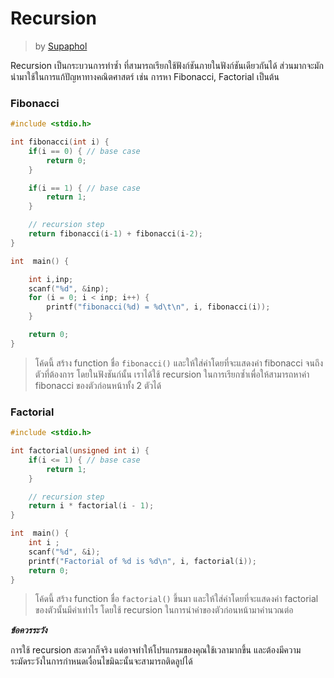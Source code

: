 # Recursion #
> by [Supaphol](https://github.com/Supaphol)

Recursion เป็นกระบวนการทำซ้ำ ที่สามารถเรียกใช้ฟังก์ชันภายในฟังก์ชันเดียวกันได้ ส่วนมากจะมักนำมาใช้ในการแก้ปัญหาทางคณิตศาสตร์ เช่น การหา Fibonacci, Factorial เป็นต้น

### Fibonacci ###
```c
#include <stdio.h>

int fibonacci(int i) {
    if(i == 0) { // base case
        return 0;
    }

    if(i == 1) { // base case
        return 1;
    }

    // recursion step
    return fibonacci(i-1) + fibonacci(i-2);
}

int  main() {

    int i,inp;
    scanf("%d", &inp);
    for (i = 0; i < inp; i++) {
        printf("fibonacci(%d) = %d\t\n", i, fibonacci(i));
    }

    return 0;
}
```
> โค้ดนี้ สร้าง function ชื่อ `fibonacci()` และให้ใส่ค่าโดยที่จะแสดงค่า fibonacci จนถึงตัวที่ต้องการ โดยในฟังชันก์นั้น เราได้ใช้ recursion ในการเรียกซ้ำเพื่อให้สามารถหาค่า fibonacci ของตัวก่อนหน้าทั้ง 2 ตัวได้

### Factorial ###
```c
#include <stdio.h>

int factorial(unsigned int i) {
    if(i <= 1) { // base case
        return 1;
    }

    // recursion step
    return i * factorial(i - 1);
}

int  main() {
    int i ;
    scanf("%d", &i);
    printf("Factorial of %d is %d\n", i, factorial(i));
    return 0;
}
```
> โค้ดนี้ สร้าง function ชื่อ `factorial()` ขึ้นมา และให้ใส่ค่าโดยที่จะแสดงค่า factorial ของตัวนั้นมีค่าเท่าไร โดยใช้ recursion ในการนำค่าของตัวก่อนหน้ามาคำนวณต่อ

***ข้อควรระวัง***

การใช้ recursion สะดวกก็จริง แต่อาจทำให้โปรแกรมของคุณใช้เวลามากขึ้น และต้องมีความระมัดระวังในการกำหนดเงื่อนไขมิฉะนั้นจะสามารถติดลูปได้
